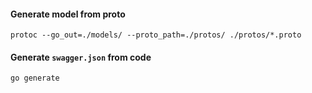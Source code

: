 #### Generate model from proto

```Shell
protoc --go_out=./models/ --proto_path=./protos/ ./protos/*.proto
```

#### Generate `swagger.json` from code

```shell
go generate
```

